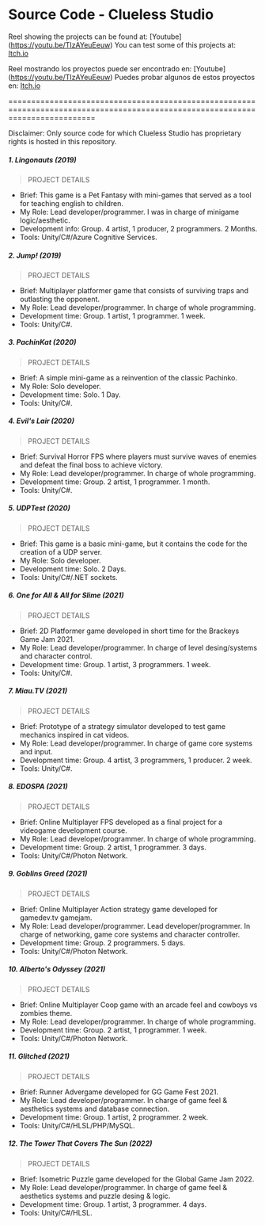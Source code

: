 # Source Code - Clueless Studio

Reel showing the projects can be found at: [Youtube] (https://youtu.be/TIzAYeuEeuw)
You can test some of this projects at: [Itch.io](https://itch.io/profile/cluelessstudio)

Reel mostrando los proyectos puede ser encontrado en: [Youtube] (https://youtu.be/TIzAYeuEeuw)
Puedes probar algunos de estos proyectos en: [Itch.io](https://itch.io/profile/cluelessstudio)

===============================================================================================================================

Disclaimer: Only source code for which Clueless Studio has proprietary rights is hosted in this repository.

##### 1. __Lingonauts (2019)__

> PROJECT DETAILS

* Brief: This game is a Pet Fantasy with mini-games that served as a tool for teaching english to children.
* My Role: Lead developer/programmer. I was in charge of minigame logic/aesthetic.
* Development info: Group. 4 artist, 1 producer, 2 programmers. 2 Months.
* Tools: Unity/C#/Azure Cognitive Services.

##### 2. __Jump! (2019)__

> PROJECT DETAILS

* Brief: Multiplayer platformer game that consists of surviving traps and outlasting the opponent.
* My Role: Lead developer/programmer. In charge of whole programming.
* Development time: Group. 1 artist, 1 programmer. 1 week.
* Tools: Unity/C#.


##### 3. __PachinKat (2020)__

> PROJECT DETAILS

* Brief: A simple mini-game as a reinvention of the classic Pachinko.
* My Role: Solo developer.
* Development time: Solo. 1 Day.
* Tools: Unity/C#. 

##### 4. __Evil's Lair (2020)__

> PROJECT DETAILS

* Brief: Survival Horror FPS where players must survive waves of enemies and defeat the final boss to achieve victory.
* My Role: Lead developer/programmer. In charge of whole programming.
* Development time: Group. 2 artist, 1 programmer. 1 month.
* Tools: Unity/C#. 
 

##### 5. __UDPTest (2020)__ 

> PROJECT DETAILS

* Brief: This game is a basic mini-game, but it contains the code for the creation of a UDP server. 
* My Role: Solo developer.
* Development time: Solo. 2 Days.
* Tools: Unity/C#/.NET sockets. 

##### 6. __One for All & All for Slime (2021)__ 

> PROJECT DETAILS

* Brief: 2D Platformer game developed in short time for the Brackeys Game Jam 2021.
* My Role: Lead developer/programmer. In charge of level desing/systems and character control.
* Development time: Group. 1 artist, 3 programmers. 1 week.
* Tools: Unity/C#. 

##### 7. __Miau.TV (2021)__

> PROJECT DETAILS

* Brief:  Prototype of a strategy simulator developed to test game mechanics inspired in cat videos. 
* My Role: Lead developer/programmer. In charge of game core systems and input.
* Development time: Group. 4 artist, 3 programmers, 1 producer. 2 week.
* Tools: Unity/C#. 

##### 8. __EDOSPA (2021)__ 

> PROJECT DETAILS

* Brief:  Online Multiplayer FPS developed as a final project for a videogame development course. 
* My Role: Lead developer/programmer. In charge of whole programming.
* Development time: Group. 2 artist, 1 programmer. 3 days.
* Tools: Unity/C#/Photon Network. 

##### 9. __Goblins Greed (2021)__

> PROJECT DETAILS

* Brief:  Online Multiplayer Action strategy game developed for gamedev.tv gamejam. 
* My Role: Lead developer/programmer. Lead developer/programmer. In charge of networking, game core systems and character controller.
* Development time: Group. 2 programmers. 5 days.
* Tools: Unity/C#/Photon Network. 

##### 10. __Alberto's Odyssey (2021)__

> PROJECT DETAILS

* Brief:  Online Multiplayer Coop game with an arcade feel and cowboys vs zombies theme. 
* My Role: Lead developer/programmer. In charge of whole programming.
* Development time: Group. 2 artist, 1 programmer. 1 week.
* Tools: Unity/C#/Photon Network. 

##### 11. __Glitched (2021)__

> PROJECT DETAILS

* Brief:  Runner Advergame developed for GG Game Fest 2021. 
* My Role: Lead developer/programmer. In charge of game feel & aesthetics systems and database connection.
* Development time: Group. 1 artist, 2 programmer. 2 week.
* Tools: Unity/C#/HLSL/PHP/MySQL. 

##### 12. __The Tower That Covers The Sun (2022)__ 

> PROJECT DETAILS

* Brief:  Isometric Puzzle game developed for the Global Game Jam 2022.
* My Role: Lead developer/programmer. In charge of game feel & aesthetics systems and puzzle desing & logic.
* Development time: Group. 1 artist, 3 programmer. 4 days.
* Tools: Unity/C#/HLSL.

